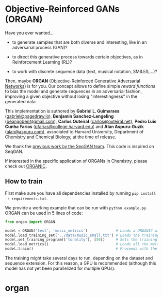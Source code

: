 # Objective-Reinforced GANs (ORGAN)

Have you ever wanted...

* to generate samples that are both diverse and interesting, like in an adversarial process (GAN)?

* to direct this generative process towards certain objectives, as in Reinforcement Learning (RL)?

* to work with discrete sequence data (text, musical notation, SMILES,...)?

Then, maybe **ORGAN** ([Objective-Reinforced Generative Adversarial Networks](https://arxiv.org/abs/1705.10843)) is for you. Our concept allows to define simple *reward functions* to bias the model and generate sequences in an adversarial fashion, improving a given objective without losing "interestingness" in the generated data.

This implementation is authored by **Gabriel L. Guimaraes** (gabriel@pagedraw.io), **Benjamin Sanchez-Lengeling** (beangoben@gmail.com), **Carlos Outeiral** (carlos@outeiral.net), **Pedro Luis Cunha Farias** (pfarias@college.harvard.edu) and **Alan Aspuru-Guzik** (alan@aspuru.com), associated to Harvard University, Department of Chemistry and Chemical Biology, at the time of release.

We thank the [previous work by the SeqGAN team](https://github.com/LantaoYu/SeqGAN). This code is inspired on SeqGAN.

If interested in the specific application of ORGANs in Chemistry, please check out [ORGANIC](https://chemrxiv.org/articles/ORGANIC_1_pdf/5309668/3).

## How to train

First make sure you have all dependencies installed by running `pip install -r requirements.txt`.

We provide a working example that can be run with `python example.py`. ORGAN can be used in 5 lines of code:

```python
from organ import ORGAN

model = ORGAN('test', 'music_metrics')             # Loads a ORGANIC with name 'test', using music metrics
model.load_training_set('../data/music_small.txt') # Loads the training set
model.set_training_program(['tonality'], [50])     # Sets the training program as 50 epochs with the tonality metric
model.load_metrics()                               # Loads all the metrics
model.train()                                      # Proceeds with the training
```

The training might take several days to run, depending on the dataset and sequence extension. For this reason, a GPU is recommended (although this model has not yet been parallelized for multiple GPUs).

# organ
